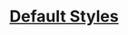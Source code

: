 # [Default Styles](https://www.theodinproject.com/lessons/node-path-intermediate-html-and-css-default-styles)
